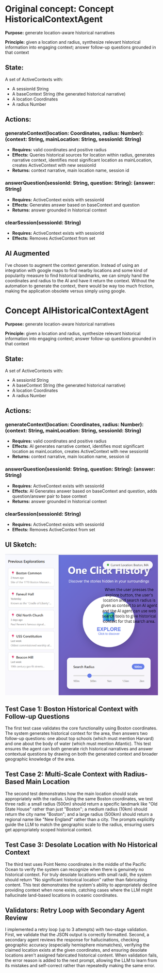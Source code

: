 # Original concept: Concept HistoricalContextAgent

**Purpose:** generate location-aware historical narratives

**Principle:** given a location and radius, synthesize relevant historical information into engaging context; answer follow-up questions grounded in that context

## State:
A set of ActiveContexts with:
- A sessionId String
- A baseContext String (the generated historical narrative)
- A location Coordinates
- A radius Number

## Actions:

### generateContext(location: Coordinates, radius: Number): (context: String, mainLocation: String, sessionId: String)
- **Requires:** valid coordinates and positive radius
- **Effects:** Queries historical sources for location within radius, generates narrative context, identifies most significant location as mainLocation, creates ActiveContext with new sessionId
- **Returns:** context narrative, main location name, session id

### answerQuestion(sessionId: String, question: String): (answer: String)
- **Requires:** ActiveContext exists with sessionId
- **Effects:** Generates answer based on baseContext and question
- **Returns:** answer grounded in historical context

### clearSession(sessionId: String)
- **Requires:** ActiveContext exists with sessionId
- **Effects:** Removes ActiveContext from set

## AI Augmented
I've chosen to augment the context generation. Instead of using an integration with google maps to find nearby locations and some kind of popularity measure to find historical landmarks, we can simply hand the coordinates and radius to the AI and have it return the context. Without the automation to generate the context, there would be way too much friction, making the application obsolete versus simply using google.

# Concept AIHistoricalContextAgent

**Purpose:** generate location-aware historical narratives

**Principle:** given a location and radius, synthesize relevant historical information into engaging context; answer follow-up questions grounded in that context

## State:
A set of ActiveContexts with:
- A sessionId String
- A baseContext String (the generated historical narrative)
- A location Coordinates
- A radius Number

## Actions:

### generateContext(location: Coordinates, radius: Number): (context: String, mainLocation: String, sessionId: String)
- **Requires:** valid coordinates and positive radius
- **Effects:** AI generates narrative context, identifies most significant location as mainLocation, creates ActiveContext with new sessionId
- **Returns:** context narrative, main location name, session id

### answerQuestion(sessionId: String, question: String): (answer: String)
- **Requires:** ActiveContext exists with sessionId
- **Effects:** AI Generates answer based on baseContext and question, adds question/answer pair to base context
- **Returns:** answer grounded in historical context

### clearSession(sessionId: String)
- **Requires:** ActiveContext exists with sessionId
- **Effects:** Removes ActiveContext from set

## UI Sketch:

![UI Sketch](assets/image1.png)

## Test Case 1: Boston Historical Context with Follow-up Questions
The first test case validates the core functionality using Boston coordinates. The system generates historical context for the area, then answers two follow-up questions: one about top schools (which must mention Harvard) and one about the body of water (which must mention Atlantic). This test ensures the agent can both generate rich historical narratives and answer contextual questions by drawing on both the generated context and broader geographic knowledge of the area.

## Test Case 2: Multi-Scale Context with Radius-Based Main Location
The second test demonstrates how the main location should scale appropriately with the radius. Using the same Boston coordinates, we test three radii: a small radius (500m) should return a specific landmark like "Old State House" rather than just "Boston"; a medium radius (10km) should return the city name "Boston"; and a large radius (500km) should return a regional name like "New England" rather than a city. The prompts explicitly guide the LLM to match the geographic scale to the radius, ensuring users get appropriately scoped historical context.

## Test Case 3: Desolate Location with No Historical Context
The third test uses Point Nemo coordinates in the middle of the Pacific Ocean to verify the system can recognize when there is genuinely no historical context. For truly desolate locations with small radii, the system should return "No significant historical location" rather than fabricating content. This test demonstrates the system's ability to appropriately decline providing context when none exists, catching cases where the LLM might hallucinate land-based locations in oceanic coordinates.

## Validators: Retry Loop with Secondary Agent Review
I implemented a retry loop (up to 3 attempts) with two-stage validation. First, we validate that the JSON output is correctly formatted. Second, a secondary agent reviews the response for hallucinations, checking geographic accuracy (especially hemisphere mismatches), verifying the claimed location exists at the given coordinates, and ensuring desolate locations aren't assigned fabricated historical content. When validation fails, the error reason is added to the next prompt, allowing the LLM to learn from its mistakes and self-correct rather than repeatedly making the same error.